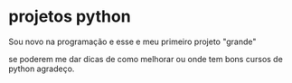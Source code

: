 # projetos python
Sou novo na programação e esse e meu primeiro projeto "grande"

se poderem me dar dicas de como melhorar ou onde tem bons cursos de python agradeço.
